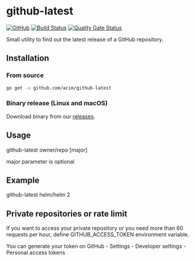 # github-latest

[![GitHub](https://img.shields.io/github/license/acim/github-latest)](LICENSE)
[![Build Status](https://drone.ablab.de/api/badges/acim/github-latest/status.svg)](https://drone.ablab.de/acim/github-latest)
[![Quality Gate Status](https://sonarqube.ablab.de/api/project_badges/measure?project=acim%3Agithub-latest&metric=alert_status)](https://sonarqube.ablab.de/dashboard?id=acim%3Agithub-latest)

Small utility to find out the latest release of a GitHub repository.

## Installation

### From source

``` bash
go get -u github.com/acim/github-latest
```

### Binary release (Linux and macOS)

Download binary from our [releases](https://github.com/acim/github-latest/releases).

## Usage

github-latest owner/repo [major]

major parameter is optional

## Example

github-latest helm/helm 2

## Private repositories or rate limit

If you want to access your private repository or you need more than 60 requests per hour,
define GITHUB_ACCESS_TOKEN environment variable.

You can generate your token on GitHub - Settings - Developer settings - Personal access tokens
